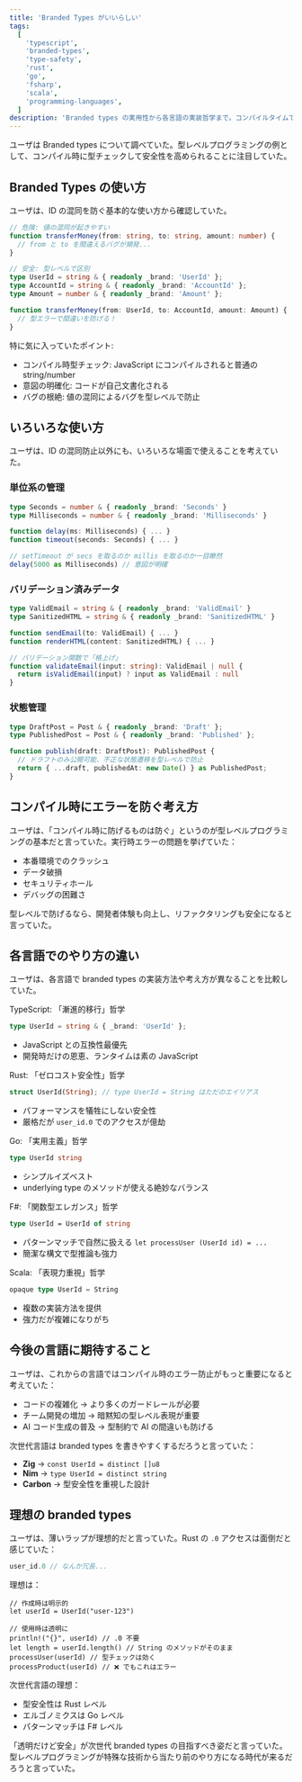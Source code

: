 ```yaml
---
title: 'Branded Types がいいらしい'
tags:
  [
    'typescript',
    'branded-types',
    'type-safety',
    'rust',
    'go',
    'fsharp',
    'scala',
    'programming-languages',
  ]
description: 'Branded types の実用性から各言語の実装哲学まで。コンパイルタイムでの型安全性、言語別の ergonomics 比較、そして次世代言語への理想を語る。'
---
```


ユーザは Branded types について調べていた。型レベルプログラミングの例として、コンパイル時に型チェックして安全性を高められることに注目していた。

## Branded Types の使い方

ユーザは、ID の混同を防ぐ基本的な使い方から確認していた。

```typescript
// 危険: 値の混同が起きやすい
function transferMoney(from: string, to: string, amount: number) {
  // from と to を間違えるバグが頻発...
}

// 安全: 型レベルで区別
type UserId = string & { readonly _brand: 'UserId' };
type AccountId = string & { readonly _brand: 'AccountId' };
type Amount = number & { readonly _brand: 'Amount' };

function transferMoney(from: UserId, to: AccountId, amount: Amount) {
  // 型エラーで間違いを防げる！
}
```

特に気に入っていたポイント:

- コンパイル時型チェック: JavaScript にコンパイルされると普通の string/number
- 意図の明確化: コードが自己文書化される
- バグの根絶: 値の混同によるバグを型レベルで防止

## いろいろな使い方

ユーザは、ID の混同防止以外にも、いろいろな場面で使えることを考えていた。

### 単位系の管理

```typescript
type Seconds = number & { readonly _brand: 'Seconds' }
type Milliseconds = number & { readonly _brand: 'Milliseconds' }

function delay(ms: Milliseconds) { ... }
function timeout(seconds: Seconds) { ... }

// setTimeout が secs を取るのか millis を取るのか一目瞭然
delay(5000 as Milliseconds) // 意図が明確
```

### バリデーション済みデータ

```typescript
type ValidEmail = string & { readonly _brand: 'ValidEmail' }
type SanitizedHTML = string & { readonly _brand: 'SanitizedHTML' }

function sendEmail(to: ValidEmail) { ... }
function renderHTML(content: SanitizedHTML) { ... }

// バリデーション関数で「格上げ」
function validateEmail(input: string): ValidEmail | null {
  return isValidEmail(input) ? input as ValidEmail : null
}
```

### 状態管理

```typescript
type DraftPost = Post & { readonly _brand: 'Draft' };
type PublishedPost = Post & { readonly _brand: 'Published' };

function publish(draft: DraftPost): PublishedPost {
  // ドラフトのみ公開可能、不正な状態遷移を型レベルで防止
  return { ...draft, publishedAt: new Date() } as PublishedPost;
}
```

## コンパイル時にエラーを防ぐ考え方

ユーザは、「コンパイル時に防げるものは防ぐ」というのが型レベルプログラミングの基本だと言っていた。実行時エラーの問題を挙げていた：

- 本番環境でのクラッシュ
- データ破損
- セキュリティホール
- デバッグの困難さ

型レベルで防げるなら、開発者体験も向上し、リファクタリングも安全になると言っていた。

## 各言語でのやり方の違い

ユーザは、各言語で branded types の実装方法や考え方が異なることを比較していた。

TypeScript: 「漸進的移行」哲学

```typescript
type UserId = string & { _brand: 'UserId' };
```

- JavaScript との互換性最優先
- 開発時だけの恩恵、ランタイムは素の JavaScript

Rust: 「ゼロコスト安全性」哲学

```rust
struct UserId(String); // type UserId = String はただのエイリアス
```

- パフォーマンスを犠牲にしない安全性
- 厳格だが `user_id.0` でのアクセスが億劫

Go: 「実用主義」哲学

```go
type UserId string
```

- シンプルイズベスト
- underlying type のメソッドが使える絶妙なバランス

F#: 「関数型エレガンス」哲学

```fsharp
type UserId = UserId of string
```

- パターンマッチで自然に扱える `let processUser (UserId id) = ...`
- 簡潔な構文で型推論も強力

Scala: 「表現力重視」哲学

```scala
opaque type UserId = String
```

- 複数の実装方法を提供
- 強力だが複雑になりがち

## 今後の言語に期待すること

ユーザは、これからの言語ではコンパイル時のエラー防止がもっと重要になると考えていた：

- コードの複雑化 → より多くのガードレールが必要
- チーム開発の増加 → 暗黙知の型レベル表現が重要
- AI コード生成の普及 → 型制約で AI の間違いも防げる

次世代言語は branded types を書きやすくするだろうと言っていた：

- **Zig** → `const UserId = distinct []u8`
- **Nim** → `type UserId = distinct string`
- **Carbon** → 型安全性を重視した設計

## 理想の branded types

ユーザは、薄いラップが理想的だと言っていた。Rust の `.0` アクセスは面倒だと感じていた：

```rust
user_id.0 // なんか冗長...
```

理想は：

```
// 作成時は明示的
let userId = UserId("user-123")

// 使用時は透明に
println!("{}", userId) // .0 不要
let length = userId.length() // String のメソッドがそのまま
processUser(userId) // 型チェックは効く
processProduct(userId) // ❌ でもこれはエラー

```

次世代言語の理想：

- 型安全性は Rust レベル
- エルゴノミクスは Go レベル
- パターンマッチは F# レベル

「透明だけど安全」が次世代 branded types の目指すべき姿だと言っていた。型レベルプログラミングが特殊な技術から当たり前のやり方になる時代が来るだろうと言っていた。
